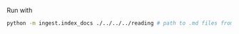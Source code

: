 Run with
```bash
python -m ingest.index_docs ./../../../reading # path to .md files from /rag-service
```
